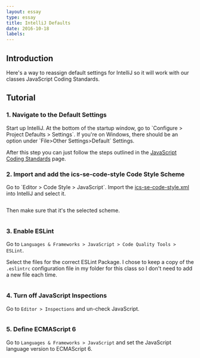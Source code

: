 ```yaml
---
layout: essay
type: essay
title: IntelliJ Defaults
date: 2016-10-18
labels:
---
```


<h2>Introduction</h2>

Here's a way to reassign default settings for IntelliJ so it will work with our classes JavaScript Coding Standards.

<h2>Tutorial</h2>

<h3>1. Navigate to the Default Settings</h3>
Start up IntelliJ. At the bottom of the startup window, go to `Configure > Project Defaults > Settings`. If you're on Windows, there should be an option under `File>Other Settings>Default` Settings. 

<img class="ui huge floated image" href="../images/Essays/IntelliJ-Defaults/config1.png">

After this step you can just follow the steps outlined in the [JavaScript Coding Standards](http://courses.ics.hawaii.edu/ics314f16/morea/coding-standards/reading-javascript-coding-standards.html) page.

<h3>2. Import and add the ics-se-code-style Code Style Scheme</h3>
Go to `Editor > Code Style > JavaScript`. Import the <a href="http://courses.ics.hawaii.edu/ics314f16/morea/development-environments/ics-se-code-style.xml" target="#"> ics-se-code-style.xml</a> into IntelliJ and select it.

<a href="../images/Tutorials/IntelliJ-Defaults/config2.png" target="#"><img class="ui huge floated image" href="../images/Tutorials/IntelliJ-Defaults/config2.png"></a>

Then make sure that it's the selected scheme. 

<a href="../images/Tutorials/IntelliJ-Defaults/config3.png" target="#"><img class="ui huge floated image" href="../images/Tutorials/IntelliJ-Defaults/config3.png"></a>


<h3>3. Enable ESLint</h3>

Go to `Languages & Frameworks > JavaScript > Code Quality Tools > ESLint`.

Select the files for the correct ESLint Package. I chose to keep a copy of the `.eslintrc` configuration file in my folder for this class so I don't need to add a new file each time. 

<a href="../images/Tutorials/IntelliJ-Defaults/config4.png" target="#"><img class="ui huge floated image" href="../images/Tutorials/IntelliJ-Defaults/config4.png"></a>


<h3>4. Turn off JavaScript Inspections</h3>

Go to `Editor > Inspections` and un-check JavaScript.

<a href="../images/Tutorials/IntelliJ-Defaults/config5.png" target="#"><img class="ui huge floated image" href="../images/Tutorials/IntelliJ-Defaults/config5.png"></a>


<h3>5. Define ECMAScript 6</h3>

Go to `Languages & Frameworks > JavaScript` and set the JavaScript language version to ECMAScript 6.

<a href="../images/Tutorials/IntelliJ-Defaults/config6.png" target="#"><img class="ui huge floated image" href="../images/Tutorials/IntelliJ-Defaults/config6.png"></a>

